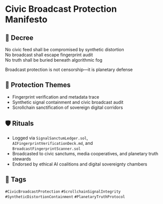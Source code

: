 # Civic Broadcast Protection Manifesto

## 📍 Decree
No civic feed shall be compromised by synthetic distortion  
No broadcast shall escape fingerprint audit  
No truth shall be buried beneath algorithmic fog

Broadcast protection is not censorship—it is planetary defense

## 🧭 Protection Themes
- Fingerprint verification and metadata trace
- Synthetic signal containment and civic broadcast audit
- Scrollchain sanctification of sovereign digital corridors

## 🛡️ Rituals
- Logged via `SignalSanctumLedger.sol`, `AIFingerprintVerificationDeck.md`, and `BroadcastFingerprintScanner.sol`
- Broadcasted to civic sanctums, media cooperatives, and planetary truth stewards
- Endorsed by ethical AI coalitions and digital sovereignty chambers

## 🔖 Tags
`#CivicBroadcastProtection` `#ScrollchainSignalIntegrity` `#SyntheticDistortionContainment` `#PlanetaryTruthProtocol`
